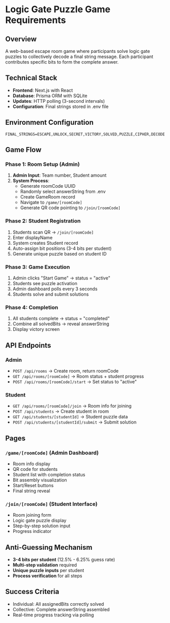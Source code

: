 # Logic Gate Puzzle Game Requirements

## Overview
A web-based escape room game where participants solve logic gate puzzles to collectively decode a final string message. Each participant contributes specific bits to form the complete answer.

## Technical Stack
- **Frontend**: Next.js with React
- **Database**: Prisma ORM with SQLite
- **Updates**: HTTP polling (3-second intervals)
- **Configuration**: Final strings stored in .env file

## Environment Configuration
```env
FINAL_STRINGS=ESCAPE,UNLOCK,SECRET,VICTORY,SOLVED,PUZZLE,CIPHER,DECODE
```

## Game Flow

### Phase 1: Room Setup (Admin)
1. **Admin Input**: Team number, Student amount
2. **System Process**:
   - Generate roomCode UUID
   - Randomly select answerString from .env
   - Create GameRoom record
   - Navigate to `/game/[roomCode]`
   - Generate QR code pointing to `/join/[roomCode]`

### Phase 2: Student Registration
1. Students scan QR → `/join/[roomCode]`
2. Enter displayName
3. System creates Student record
4. Auto-assign bit positions (3-4 bits per student)
5. Generate unique puzzle based on student ID

### Phase 3: Game Execution
1. Admin clicks "Start Game" → status = "active"
2. Students see puzzle activation
3. Admin dashboard polls every 3 seconds
4. Students solve and submit solutions

### Phase 4: Completion
1. All students complete → status = "completed"
2. Combine all solvedBits → reveal answerString
3. Display victory screen

## API Endpoints

### Admin
- `POST /api/rooms` → Create room, return roomCode
- `GET /api/rooms/[roomCode]` → Room status + student progress
- `POST /api/rooms/[roomCode]/start` → Set status to "active"

### Student  
- `GET /api/rooms/[roomCode]/join` → Room info for joining
- `POST /api/students` → Create student in room
- `GET /api/students/[studentId]` → Student puzzle data
- `POST /api/students/[studentId]/submit` → Submit solution

## Pages

### `/game/[roomCode]` (Admin Dashboard)
- Room info display
- QR code for students
- Student list with completion status
- Bit assembly visualization
- Start/Reset buttons
- Final string reveal

### `/join/[roomCode]` (Student Interface)
- Room joining form
- Logic gate puzzle display
- Step-by-step solution input
- Progress indicator

## Anti-Guessing Mechanism
- **3-4 bits per student** (12.5% - 6.25% guess rate)
- **Multi-step validation** required
- **Unique puzzle inputs** per student
- **Process verification** for all steps

## Success Criteria
- Individual: All assignedBits correctly solved
- Collective: Complete answerString assembled
- Real-time progress tracking via polling